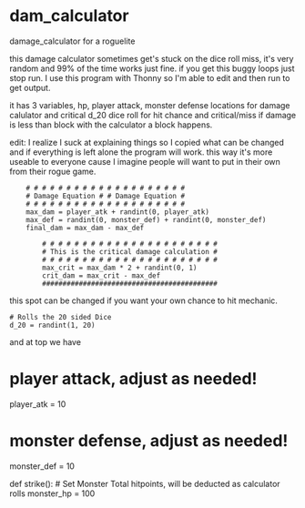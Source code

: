 


# dam_calculator
damage_calculator for a roguelite

this damage calculator sometimes get's stuck on the dice roll miss, it's very random and 99% of the time works just fine.  if you get this buggy loops just stop run.  I use this program with Thonny so I'm able to edit and then run to get output.

it has 3 variables, hp, player attack, monster defense
locations for damage calulator and critical
d_20 dice roll for hit chance and critical/miss
if damage is less than block with the calculator a block happens.


edit: I realize I suck at explaining things so I copied what can be changed and if everything is left alone the program will work. this way it's more useable to everyone cause I imagine people will want to put in their own from their rogue game. 

        # # # # # # # # # # # # # # # # # # # #
        # Damage Equation # # Damage Equation #
        # # # # # # # # # # # # # # # # # # # #            
        max_dam = player_atk + randint(0, player_atk)            
        max_def = randint(0, monster_def) + randint(0, monster_def)                    
        final_dam = max_dam - max_def

            # # # # # # # # # # # # # # # # # # # # # #
            # This is the critical damage calculation #
            # # # # # # # # # # # # # # # # # # # # # #
            max_crit = max_dam * 2 + randint(0, 1)
            crit_dam = max_crit - max_def                
            ###########################################

this spot can be changed if you want your own chance to hit mechanic.

    # Rolls the 20 sided Dice
    d_20 = randint(1, 20)


  and at top we have
  
  # player attack, adjust as needed!
  player_atk = 10
  
  # monster defense, adjust as needed!
  monster_def = 10
  
  def strike():
      # Set Monster Total hitpoints, will be deducted as calculator rolls
      monster_hp = 100
